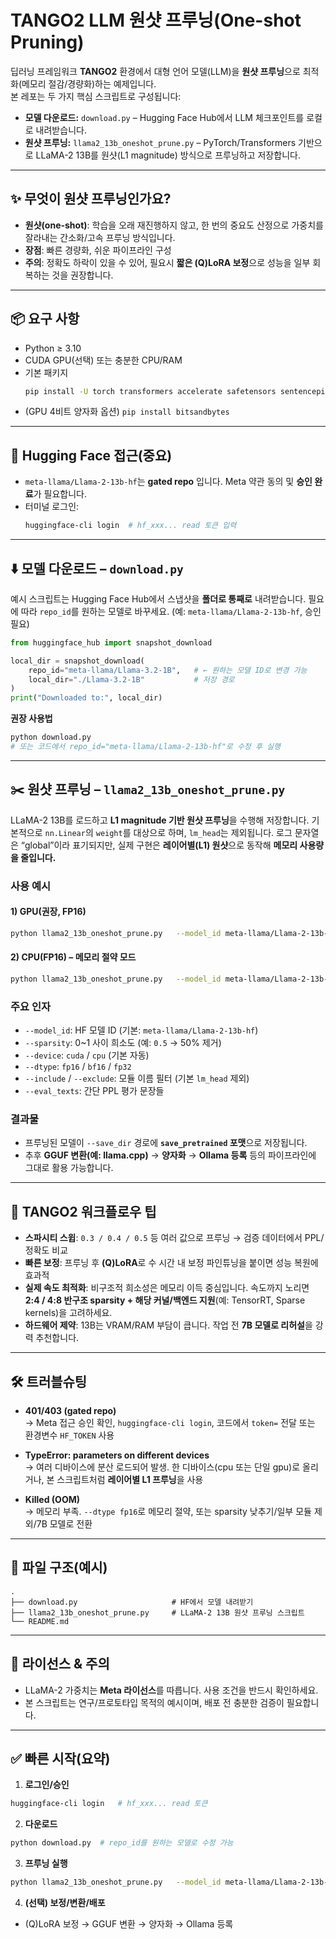 # TANGO2 LLM 원샷 프루닝(One-shot Pruning)

딥러닝 프레임워크 **TANGO2** 환경에서 대형 언어 모델(LLM)을 **원샷 프루닝**으로 최적화(메모리 절감/경량화)하는 예제입니다.  
본 레포는 두 가지 핵심 스크립트로 구성됩니다:

- **모델 다운로드:** `download.py` – Hugging Face Hub에서 LLM 체크포인트를 로컬로 내려받습니다.
- **원샷 프루닝:** `llama2_13b_oneshot_prune.py` – PyTorch/Transformers 기반으로 LLaMA-2 13B를 원샷(L1 magnitude) 방식으로 프루닝하고 저장합니다.

---

## ✨ 무엇이 원샷 프루닝인가요?
- **원샷(one-shot)**: 학습을 오래 재진행하지 않고, 한 번의 중요도 산정으로 가중치를 잘라내는 간소화/고속 프루닝 방식입니다.
- **장점**: 빠른 경량화, 쉬운 파이프라인 구성  
- **주의**: 정확도 하락이 있을 수 있어, 필요시 **짧은 (Q)LoRA 보정**으로 성능을 일부 회복하는 것을 권장합니다.

---

## 📦 요구 사항

- Python ≥ 3.10
- CUDA GPU(선택) 또는 충분한 CPU/RAM
- 기본 패키지
  ```bash
  pip install -U torch transformers accelerate safetensors sentencepiece huggingface_hub
  ```
- (GPU 4비트 양자화 옵션) `pip install bitsandbytes`

---

## 🔐 Hugging Face 접근(중요)

- `meta-llama/Llama-2-13b-hf`는 **gated repo** 입니다. Meta 약관 동의 및 **승인 완료**가 필요합니다.
- 터미널 로그인:
  ```bash
  huggingface-cli login  # hf_xxx... read 토큰 입력
  ```

---

## ⬇️ 모델 다운로드 – `download.py`
예시 스크립트는 Hugging Face Hub에서 스냅샷을 **폴더로 통째로** 내려받습니다. 필요에 따라 `repo_id`를 원하는 모델로 바꾸세요. (예: `meta-llama/Llama-2-13b-hf`, 승인 필요)

```python
from huggingface_hub import snapshot_download

local_dir = snapshot_download(
    repo_id="meta-llama/Llama-3.2-1B",   # ← 원하는 모델 ID로 변경 가능
    local_dir="./Llama-3.2-1B"           # 저장 경로
)
print("Downloaded to:", local_dir)
```

**권장 사용법**
```bash
python download.py
# 또는 코드에서 repo_id="meta-llama/Llama-2-13b-hf"로 수정 후 실행
```

---

## ✂️ 원샷 프루닝 – `llama2_13b_oneshot_prune.py`
LLaMA-2 13B를 로드하고 **L1 magnitude 기반 원샷 프루닝**을 수행해 저장합니다. 기본적으로 `nn.Linear`의 `weight`를 대상으로 하며, `lm_head`는 제외됩니다. 로그 문자열은 “global”이라 표기되지만, 실제 구현은 **레이어별(L1) 원샷**으로 동작해 **메모리 사용량을 줄입니다.**

### 사용 예시

#### 1) GPU(권장, FP16)
```bash
python llama2_13b_oneshot_prune.py   --model_id meta-llama/Llama-2-13b-hf   --device cuda --dtype fp16   --sparsity 0.5   --save_dir ./llama2-13b-pruned-50   --eval_texts "Large language models are powerful." "프루닝 후 성능 확인 텍스트"
```

#### 2) CPU(FP16) – 메모리 절약 모드
```bash
python llama2_13b_oneshot_prune.py   --model_id meta-llama/Llama-2-13b-hf   --device cpu --dtype fp16   --sparsity 0.5   --save_dir ./llama2-13b-pruned-50
```

### 주요 인자
- `--model_id`: HF 모델 ID (기본: `meta-llama/Llama-2-13b-hf`)
- `--sparsity`: 0~1 사이 희소도 (예: `0.5` → 50% 제거)
- `--device`: `cuda` / `cpu` (기본 자동)
- `--dtype`: `fp16` / `bf16` / `fp32`
- `--include` / `--exclude`: 모듈 이름 필터 (기본 `lm_head` 제외)
- `--eval_texts`: 간단 PPL 평가 문장들

### 결과물
- 프루닝된 모델이 `--save_dir` 경로에 **`save_pretrained` 포맷**으로 저장됩니다.
- 추후 **GGUF 변환(예: llama.cpp)** → **양자화** → **Ollama 등록** 등의 파이프라인에 그대로 활용 가능합니다.

---

## 🧠 TANGO2 워크플로우 팁

- **스파시티 스윕**: `0.3 / 0.4 / 0.5` 등 여러 값으로 프루닝 → 검증 데이터에서 PPL/정확도 비교
- **빠른 보정**: 프루닝 후 **(Q)LoRA**로 수 시간 내 보정 파인튜닝을 붙이면 성능 복원에 효과적
- **실제 속도 최적화**: 비구조적 희소성은 메모리 이득 중심입니다. 속도까지 노리면  
  **2:4 / 4:8 반구조 sparsity + 해당 커널/백엔드 지원**(예: TensorRT, Sparse kernels)을 고려하세요.
- **하드웨어 제약**: 13B는 VRAM/RAM 부담이 큽니다. 작업 전 **7B 모델로 리허설**을 강력 추천합니다.

---

## 🛠️ 트러블슈팅

- **401/403 (gated repo)**  
  → Meta 접근 승인 확인, `huggingface-cli login`, 코드에서 `token=` 전달 또는 환경변수 `HF_TOKEN` 사용

- **TypeError: parameters on different devices**  
  → 여러 디바이스에 분산 로드되어 발생. 한 디바이스(cpu 또는 단일 gpu)로 올리거나, 본 스크립트처럼 **레이어별 L1 프루닝**을 사용

- **Killed (OOM)**  
  → 메모리 부족. `--dtype fp16`로 메모리 절약, 또는 sparsity 낮추기/일부 모듈 제외/7B 모델로 전환

---

## 📁 파일 구조(예시)
```
.
├── download.py                     # HF에서 모델 내려받기
├── llama2_13b_oneshot_prune.py     # LLaMA-2 13B 원샷 프루닝 스크립트
└── README.md
```

---

## 📜 라이선스 & 주의
- LLaMA-2 가중치는 **Meta 라이선스**를 따릅니다. 사용 조건을 반드시 확인하세요.
- 본 스크립트는 연구/프로토타입 목적의 예시이며, 배포 전 충분한 검증이 필요합니다.

---

## ✅ 빠른 시작(요약)

1) **로그인/승인**
```bash
huggingface-cli login   # hf_xxx... read 토큰
```

2) **다운로드**
```bash
python download.py  # repo_id를 원하는 모델로 수정 가능
```

3) **프루닝 실행**
```bash
python llama2_13b_oneshot_prune.py   --model_id meta-llama/Llama-2-13b-hf   --device cuda --dtype fp16   --sparsity 0.5   --save_dir ./llama2-13b-pruned-50
```

4) **(선택) 보정/변환/배포**
- (Q)LoRA 보정 → GGUF 변환 → 양자화 → Ollama 등록
